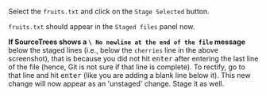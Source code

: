 Select the `fruits.txt` and click on the `Stage Selected` button.

<pic src="{{baseUrl}}/gitAndGithub/commit/images/sourcetree_2.png" height="100" />
<p/>

`fruits.txt` should appear in the `Staged files` panel now.

<pic src="{{baseUrl}}/gitAndGithub/commit/images/sourcetree_3.png" height="180" />
<p/>

<box type="info" seamless>

**If SourceTrees shows a `\ No newline at the end of the file` message** below the staged lines (i.e., below the `cherries` line in the above screenshot), that is because you did not hit <kbd>enter</kbd> after entering the last line of the file (hence, Git is not sure if that line is complete). To rectify, go to that line and hit <kbd>enter</kbd> (like you are adding a blank line below it). This new change will now appear as an 'unstaged' change. Stage it as well.
</box>

